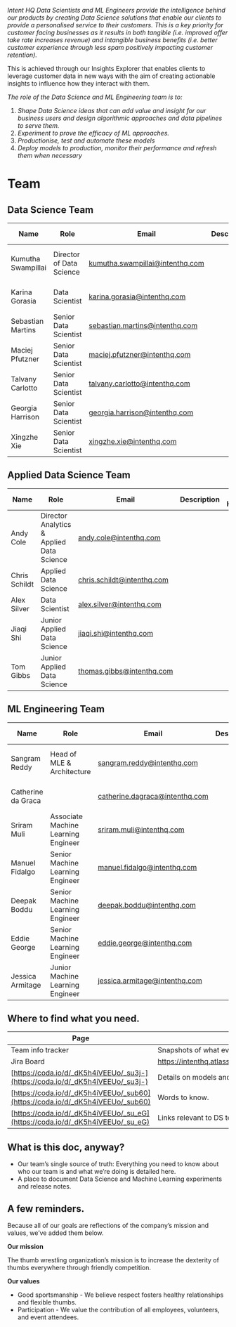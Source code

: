 *Intent HQ Data Scientists and ML Engineers provide the intelligence behind our products by creating Data Science solutions that enable our clients to provide a personalised service to their customers. This is a key priority for customer facing businesses as it results in both tangible (i.e. improved offer take rate increases revenue) and intangible business benefits (i.e. better customer experience through less spam positively impacting customer retention).* 

This is achieved through our Insights Explorer that enables clients to leverage customer data in new ways with the aim of creating actionable insights to influence how they interact with them. 

*The role of the Data Science and ML Engineering team is to:*

1. *Shape Data Science ideas that can add value and insight for our business users and design algorithmic approaches and data pipelines to serve them.*
2. *Experiment to prove the efficacy of ML approaches.*
3. *Productionise, test and automate these models*
4. *Deploy models to production, monitor their performance and refresh them when necessary* 

# Team

## Data Science Team
| Name | Role | Email | Description | Core Hours |
| --- | --- | --- | --- | --- |
| Kumutha Swampillai  | Director of Data Science | [kumutha.swampillai@intenthq.com](mailto:kumutha.swampillai@intenthq.com) |  | 9.00am - 5.30pm (UK) |
| Karina Gorasia | Data Scientist | karina.gorasia@intenthq.com |  | 9:00 - 17:30 (UK) |
| Sebastian Martins | Senior Data Scientist | [sebastian.martins@intenthq.com](sebastian.martins@intenthq.com) |  | 9:00 - 17:30 (UK) |
| Maciej Pfutzner | Senior Data Scientist | [maciej.pfutzner@intenthq.com](maciej.pfutzner@intenthq.com) |  | 9:30 - 18:00 (UK) |
| Talvany Carlotto | Senior Data Scientist | [talvany.carlotto@intenthq.com](talvany.carlotto@intenthq.com) |  | 9:30 - 18:00 (UK) |
| Georgia Harrison | Senior Data Scientist | [georgia.harrison@intenthq.com](georgia.harrison@intenthq.com)  |  |  |
| Xingzhe Xie | Senior Data Scientist | xingzhe.xie@intenthq.com |  | 9:00 - 17:30 (UK) |


## Applied Data Science Team
| Name | Role | Email | Description | Core Hours |
| --- | --- | --- | --- | --- |
| Andy Cole | Director Analytics & Applied Data Science | [andy.cole@intenthq.com](mailto:andy.cole@intenthq.com) |  |  |
| Chris Schildt | Applied Data Science | [chris.schildt@intenthq.com](mailto:chris.schildt@intenthq.com) |  |  |
| Alex Silver | Data Scientist | alex.silver@intenthq.com |  |  |
| Jiaqi Shi | Junior Applied Data Science | jiaqi.shi@intenthq.com |  |  |
| Tom Gibbs | Junior Applied Data Science | thomas.gibbs@intenthq.com |  |  |


## ML Engineering Team
| Name | Role | Email | Description | Core Hours |
| --- | --- | --- | --- | --- |
| Sangram Reddy | Head of MLE & Architecture | sangram.reddy@intenthq.com |  | 09:00 - 18:00 (UK) |
| Catherine da Graca |  | catherine.dagraca@intenthq.com |  | 9:30-18:30 (UK) |
| Sriram Muli | Associate Machine Learning Engineer | sriram.muli@intenthq.com |  | 8:00 - 11:45, 12:45-17:00 |
| Manuel Fidalgo | Senior Machine Learning Engineer | manuel.fidalgo@intenthq.com |  | 09:00 - 17:00 (UK) |
| Deepak Boddu | Senior Machine Learning Engineer | deepak.boddu@intenthq.com |  | 13:00 - 22:00 (UK) |
| Eddie George | Senior Machine Learning Engineer | eddie.george@intenthq.com |  | 13:00 - 22:00 (UK) |
| Jessica Armitage | Junior Machine Learning Engineer | jessica.armitage@intenthq.com |  | 09:00 - 18:00 (UK) |


## Where to find what you need.
| Page | Description |
| --- | --- |
| Team info tracker | Snapshots of what everyone is working on and when. |
| Jira Board | https://intenthq.atlassian.net/jira/software/projects/DSRD/boards/106 |
| [https://coda.io/d/_dK5h4iVEEUo/_su3j-](https://coda.io/d/_dK5h4iVEEUo/_su3j-)  | Details on models and algorithms |
| [https://coda.io/d/_dK5h4iVEEUo/_sub60](https://coda.io/d/_dK5h4iVEEUo/_sub60) | Words to know. |
| [https://coda.io/d/_dK5h4iVEEUo/_su_eG](https://coda.io/d/_dK5h4iVEEUo/_su_eG)  | Links relevant to DS team activities |


## What is this doc, anyway?

- Our team’s single source of truth: Everything you need to know about who our team is and what we’re doing is detailed here. 
- A place to document Data Science and Machine Learning experiments and release notes. 

## A few reminders.

Because all of our goals are reflections of the company’s mission and values, we’ve added them below.



**Our mission** 

The thumb wrestling organization’s mission is to increase the dexterity of thumbs everywhere through friendly competition.

**Our values**

- Good sportsmanship - We believe respect fosters healthy relationships and flexible thumbs.
- Participation - We value the contribution of all employees, volunteers, and event attendees.





##